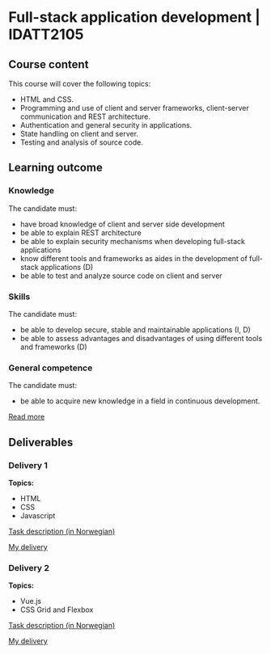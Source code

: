 # Full-stack application development | IDATT2105
## Course content

This course will cover the following topics:

- HTML and CSS.
- Programming and use of client and server frameworks, client-server communication and REST architecture.
- Authentication and general security in applications.
- State handling on client and server.
- Testing and analysis of source code.

## Learning outcome

### Knowledge

The candidate must:

- have broad knowledge of client and server side development
- be able to explain REST architecture
- be able to explain security mechanisms when developing full-stack applications
- know different tools and frameworks as aides in the development of full-stack applications (D)
- be able to test and analyze source code on client and server


### Skills

The candidate must:

- be able to develop secure, stable and maintainable applications (I, D)
- be able to assess advantages and disadvantages of using different tools and frameworks (D)

### General competence

The candidate must:

- be able to acquire new knowledge in a field in continuous development.

[Read more](https://www.ntnu.edu/studies/courses/IDATT2105#tab=omEmnet)

## Deliverables

### Delivery 1

**Topics:**
- HTML
- CSS
- Javascript

[Task description (in Norwegian)](https://francin.notion.site/ving-1-HTML-CSS-og-Javascript-74ad0341ed8a42d1b5614f3f11e3b6f7)

[My delivery]()

### Delivery 2

**Topics:**
- Vue.js
- CSS Grid and Flexbox

[Task description (in Norwegian)](https://www.notion.so/francin/ving-2-Kalkulator-i-Vue-d02ff3cb21be4a9e8186b66f1de9fbfb)

[My delivery]()



